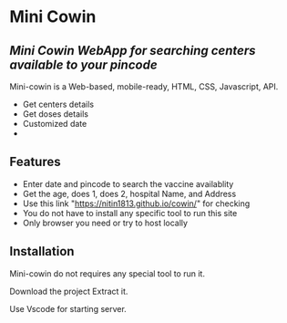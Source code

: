 # Mini Cowin
## _Mini Cowin WebApp for searching centers available to your pincode_


Mini-cowin is a Web-based, mobile-ready,
HTML, CSS, Javascript, API.

- Get centers details
- Get doses details
- Customized date
- 

## Features

- Enter date and pincode to search the vaccine availablity
- Get the age, does 1, does 2, hospital Name, and Address
- Use this link "https://nitin1813.github.io/cowin/" for checking
- You do not have to install any specific tool to run this site
- Only browser you need or try to host locally

## Installation

Mini-cowin do not requires any special tool to run it.

Download the project Extract it.

Use Vscode for starting server.
